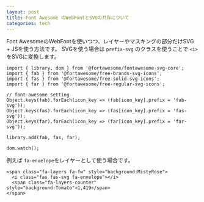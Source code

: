 ```yaml
---
layout: post
title: Font Awesome のWebFontとSVGの共存について
categories: tech
---
```


Font AwesomeのWebFontを使いつつ、レイヤーやマスキングの部分だけSVG + JSを使う方法です。
SVGを使う場合は `prefix-svg` のクラスを使うことで `<i>` をSVGに変換します。

```
import { library, dom } from '@fortawesome/fontawesome-svg-core';
import { fab } from '@fortawesome/free-brands-svg-icons';
import { fas } from '@fortawesome/free-solid-svg-icons';
import { far } from '@fortawesome/free-regular-svg-icons';

// font-awesome setting
Object.keys(fab).forEach(icon_key => (fab[icon_key].prefix = 'fab-svg'));
Object.keys(fas).forEach(icon_key => (fas[icon_key].prefix = 'fas-svg'));
Object.keys(far).forEach(icon_key => (far[icon_key].prefix = 'far-svg'));

library.add(fab, fas, far);

dom.watch();
```

例えば `fa-envelope`をレイヤーとして使う場合です。

```
<span class="fa-layers fa-fw" style="background:MistyRose">
  <i class="fas fas-svg fa-envelope"></i>
  <span class="fa-layers-counter" style="background:Tomato">1,419</span>
</span>
```
